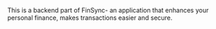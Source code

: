 This is a backend part of FinSync- an application that enhances your personal finance, makes transactions easier and secure. 
